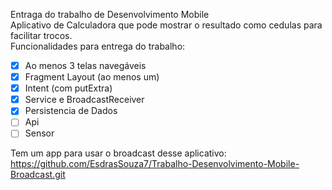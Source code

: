 Entraga do trabalho de Desenvolvimento Mobile <br>
Aplicativo de Calculadora que pode mostrar o resultado como cedulas para facilitar trocos.<br>
Funcionalidades para entrega do trabalho:<br>
- [x] Ao menos 3 telas navegáveis
- [x] Fragment Layout (ao menos um)
- [x] Intent (com putExtra)
- [x] Service e BroadcastReceiver
- [x] Persistencia de Dados
- [ ] Api
- [ ] Sensor

Tem um app para usar o broadcast desse aplicativo:<br>
https://github.com/EsdrasSouza7/Trabalho-Desenvolvimento-Mobile-Broadcast.git
